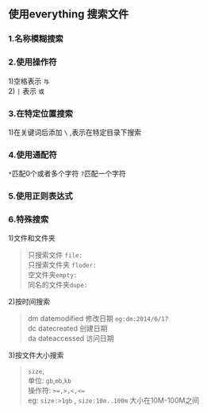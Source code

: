 ## 使用everything 搜索文件	
### 1.名称模糊搜索 		
### 2.使用操作符		
 1)空格表示 `与`		
 2) `|` 表示 `或`
### 3.在特定位置搜索
 1)在关键词后添加 `\` ,表示在特定目录下搜索
### 4.使用通配符
  `*`匹配0个或者多个字符
  `?`匹配一个字符
### 5.使用正则表达式
### 6.特殊搜索
  1)文件和文件夹 		
  >只搜索文件 `file:`						
  >只搜索文件夹 `floder:`				
  >空文件夹`empty:`				
  >同名的文件夹`dupe:`	

  2)按时间搜索				
  >dm datemodified 修改日期 `eg:dm:2014/6/17`			
  >dc datecreated  创建日期						
  >da dateaccessed 访问日期

  3)按文件大小搜索									
  >`size`, 						
  >单位: `gb`,`mb`,`kb`						
  >操作符: `>=,>,<,<=`					
  >eg: `size:>1gb` , `size:10m..100m` 大小在10M-100M之间					